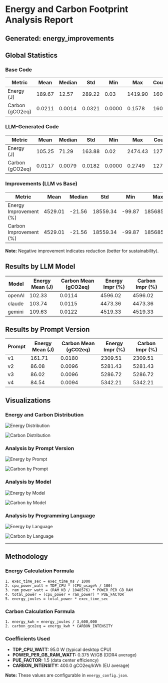 # Energy and Carbon Footprint Analysis Report
**Generated:** energy_improvements
---

## Global Statistics

### Base Code

| Metric | Mean | Median | Std | Min | Max | Count |
|--------|------|--------|-----|-----|-----|-------|
| Energy (J) | 189.67 | 12.57 | 289.22 | 0.03 | 1419.90 | 1607 |
| Carbon (gCO2eq) | 0.0211 | 0.0014 | 0.0321 | 0.0000 | 0.1578 | 1607 |

### LLM-Generated Code

| Metric | Mean | Median | Std | Min | Max | Count |
|--------|------|--------|-----|-----|-----|-------|
| Energy (J) | 105.25 | 71.29 | 163.88 | 0.02 | 2474.43 | 12785 |
| Carbon (gCO2eq) | 0.0117 | 0.0079 | 0.0182 | 0.0000 | 0.2749 | 12785 |

### Improvements (LLM vs Base)

| Metric | Mean | Median | Std | Min | Max |
|--------|------|--------|-----|-----|-----|
| Energy Improvement (%) | 4529.01 | -21.56 | 18559.34 | -99.87 | 185685.86 |
| Carbon Improvement (%) | 4529.01 | -21.56 | 18559.34 | -99.87 | 185685.86 |

**Note:** Negative improvement indicates reduction (better for sustainability).

## Results by LLM Model

| Model | Energy Mean (J) | Carbon Mean (gCO2eq) | Energy Impr (%) | Carbon Impr (%) |
|-------|-----------------|----------------------|-----------------|------------------|
| openAI | 102.33 | 0.0114 | 4596.02 | 4596.02 |
| claude | 103.74 | 0.0115 | 4473.36 | 4473.36 |
| gemini | 109.63 | 0.0122 | 4519.33 | 4519.33 |

## Results by Prompt Version

| Prompt | Energy Mean (J) | Carbon Mean (gCO2eq) | Energy Impr (%) | Carbon Impr (%) |
|--------|-----------------|----------------------|-----------------|------------------|
| v1 | 161.71 | 0.0180 | 2309.51 | 2309.51 |
| v2 | 86.08 | 0.0096 | 5281.43 | 5281.43 |
| v3 | 86.02 | 0.0096 | 5286.72 | 5286.72 |
| v4 | 84.54 | 0.0094 | 5342.21 | 5342.21 |

## Visualizations

### Energy and Carbon Distribution

![Energy Distribution](energy_distribution_boxplot.png)

![Carbon Distribution](carbon_distribution_boxplot.png)

### Analysis by Prompt Version

![Energy by Prompt](energy_by_prompt_version_barplot.png)

![Carbon by Prompt](carbon_by_prompt_version_barplot.png)

### Analysis by Model

![Energy by Model](energy_by_model_barplot.png)

![Carbon by Model](carbon_by_model_barplot.png)

### Analysis by Programming Language

![Energy by Language](energy_by_language_boxplot.png)

![Carbon by Language](carbon_by_language_boxplot.png)

---

## Methodology

### Energy Calculation Formula

```
1. exec_time_sec = exec_time_ms / 1000
2. cpu_power_watt = TDP_CPU * (CPU_usage% / 100)
3. ram_power_watt = (RAM_KB / 1048576) * POWER_PER_GB_RAM
4. total_power = (cpu_power + ram_power) * PUE_FACTOR
5. energy_joules = total_power * exec_time_sec
```

### Carbon Calculation Formula

```
1. energy_kwh = energy_joules / 3,600,000
2. carbon_gco2eq = energy_kwh * CARBON_INTENSITY
```

### Coefficients Used

- **TDP_CPU_WATT:** 95.0 W (typical desktop CPU)
- **POWER_PER_GB_RAM_WATT:** 0.375 W/GB (DDR4 average)
- **PUE_FACTOR:** 1.5 (data center efficiency)
- **CARBON_INTENSITY:** 400.0 gCO2eq/kWh (EU average)

**Note:** These values are configurable in `energy_config.json`.
